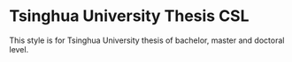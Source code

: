 # Tsinghua University Thesis CSL 
This style is for Tsinghua University thesis of bachelor, master and doctoral level. 
